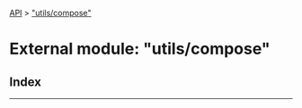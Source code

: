 [API](../README.md) > ["utils/compose"](../modules/_utils_compose_.md)

# External module: "utils/compose"

## Index

---

